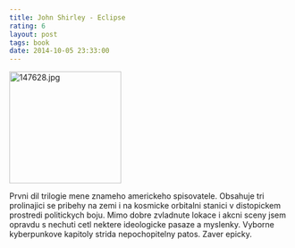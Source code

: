 ```yaml
---
title: John Shirley - Eclipse
rating: 6
layout: post
tags: book
date: 2014-10-05 23:33:00
---
```

<img width="200" src="http://www.lwcurrey.com/pictures/147628.jpg" alt="147628.jpg" />
<p>
Prvni dil trilogie mene znameho americkeho spisovatele. Obsahuje tri prolinajici se pribehy na zemi i na kosmicke orbitalni stanici v distopickem prostredi politickych boju. Mimo dobre zvladnute lokace i akcni sceny jsem opravdu s nechuti cetl nektere ideologicke pasaze a myslenky. Vyborne kyberpunkove kapitoly strida nepochopitelny patos. Zaver epicky.
</p>
